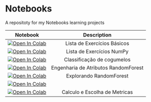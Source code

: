 # Notebooks
A repositoty for my Notebooks learning projects

Notebook|Description
:------: | :------: 
[![Open In Colab](https://colab.research.google.com/assets/colab-badge.svg)](https://colab.research.google.com/drive/1K93rbms-9c19n1_GfvYrWu6G4hTiDSVC?usp=sharing) | Lista de Exercícios Básicos  
[![Open In Colab](https://colab.research.google.com/assets/colab-badge.svg)](https://colab.research.google.com/drive/1MWIjMffqUB-m9QwsURG_Slc4HgxD0UCP?usp=sharing) | Lista de Exercícios NumPy 
[![Open In Colab](https://colab.research.google.com/assets/colab-badge.svg)](https://colab.research.google.com/drive/1WeDfrD3CYCaupSqBO-hzwZZutVCcJbUe?usp=sharing) | Classificação de cogumelos
[![Open In Colab](https://colab.research.google.com/assets/colab-badge.svg)](https://colab.research.google.com/drive/15sziibLXtizxUnHTmJCKRCDtYnhan8id?usp=sharing) | Engenharia de Atributos RandomForest
[![Open In Colab](https://colab.research.google.com/assets/colab-badge.svg)](https://colab.research.google.com/drive/1BqTFaozp5w76tX45mDk335fzCm5twJiz?usp=sharing) | Explorando RandomForest
[![Open In Colab](https://colab.research.google.com/assets/colab-badge.svg)](https://colab.research.google.com/drive/1Cf4OpJs7lm_BgDKOp-Yzn2mJ7KRc3CUi?usp=sharing) | 
[![Open In Colab](https://colab.research.google.com/assets/colab-badge.svg)](https://colab.research.google.com/drive/1yxfoT3YX_LATVvHGnOqznQ8xhrF-MIRr?usp=sharing) | Calculo e Escolha de Metricas

